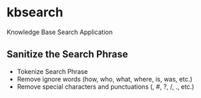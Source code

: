 # kbsearch
Knowledge Base Search Application

## Sanitize the Search Phrase
- Tokenize Search Phrase
- Remove ignore words (how, who, what, where, is, was, etc.)
- Remove special characters and punctuations (, #, ?, /, ., etc.)

